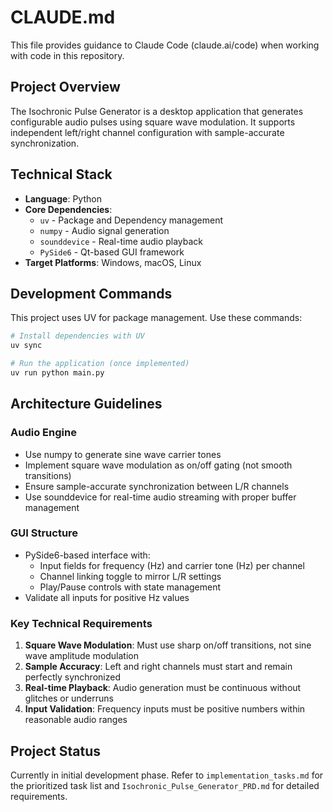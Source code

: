# CLAUDE.md

This file provides guidance to Claude Code (claude.ai/code) when working with code in this repository.

## Project Overview

The Isochronic Pulse Generator is a desktop application that generates configurable audio pulses using square wave modulation. It supports independent left/right channel configuration with sample-accurate synchronization.

## Technical Stack

- **Language**: Python
- **Core Dependencies**:
  - `uv` - Package and Dependency management
  - `numpy` - Audio signal generation
  - `sounddevice` - Real-time audio playback
  - `PySide6` - Qt-based GUI framework
- **Target Platforms**: Windows, macOS, Linux

## Development Commands

This project uses UV for package management. Use these commands:

```bash
# Install dependencies with UV
uv sync

# Run the application (once implemented)
uv run python main.py
```

## Architecture Guidelines

### Audio Engine
- Use numpy to generate sine wave carrier tones
- Implement square wave modulation as on/off gating (not smooth transitions)
- Ensure sample-accurate synchronization between L/R channels
- Use sounddevice for real-time audio streaming with proper buffer management

### GUI Structure
- PySide6-based interface with:
  - Input fields for frequency (Hz) and carrier tone (Hz) per channel
  - Channel linking toggle to mirror L/R settings
  - Play/Pause controls with state management
- Validate all inputs for positive Hz values

### Key Technical Requirements
1. **Square Wave Modulation**: Must use sharp on/off transitions, not sine wave amplitude modulation
2. **Sample Accuracy**: Left and right channels must start and remain perfectly synchronized
3. **Real-time Playback**: Audio generation must be continuous without glitches or underruns
4. **Input Validation**: Frequency inputs must be positive numbers within reasonable audio ranges

## Project Status

Currently in initial development phase. Refer to `implementation_tasks.md` for the prioritized task list and `Isochronic_Pulse_Generator_PRD.md` for detailed requirements.